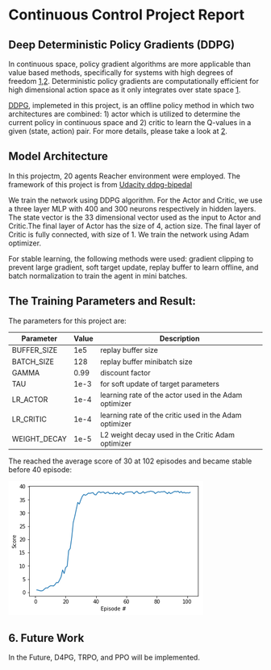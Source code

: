 # Continuous Control Project Report

## Deep Deterministic Policy Gradients (DDPG)
In continuous space, policy gradient algorithms are more applicable than value based methods, specifically for systems with high degrees of freedom [1](http://proceedings.mlr.press/v32/silver14.pdf),[2](https://arxiv.org/pdf/1509.02971.pdf). Deterministic policy gradients are computationally efficient for high dimensional action space as it only integrates over state space [1](http://proceedings.mlr.press/v32/silver14.pdf). 

[DDPG](https://arxiv.org/pdf/1509.02971.pdf), implemeted in this project, is an offline policy method in which two architectures are combined: 1) actor which is utilized to determine the current policy in continuous space and 2) critic to learn the Q-values in a given (state, action) pair. For more details, please take a look at [2](https://arxiv.org/pdf/1509.02971.pdf). 

## Model Architecture
In this projectm, 20 agents Reacher environment were employed. The framework of this project is from [Udacity ddpg-bipedal]( 
https://github.com/udacity/deep-reinforcement-learning/tree/master/ddpg-pendulum)

We train the network using DDPG algorithm. For the Actor and Critic, we use a three layer MLP with 400 and 300 neurons respectively in hidden layers. The state vector is the 33 dimensional vector used as the input to Actor and Critic.The final layer of Actor has the size of 4, action size. The final layer of Critic is fully connected, with size of 1. We train the network using Adam optimizer.

For stable learning, the following methods were used: gradient clipping to prevent large gradient, soft target update, replay buffer to learn offline, and batch normalization to train the agent in mini batches.

## The Training Parameters and Result:
The parameters for this project are:

| Parameter     | Value     | Description |
| ------------- | --------- | ------------- |
| BUFFER_SIZE  | 1e5  |  replay buffer size |
| BATCH_SIZE  | 128  | replay buffer minibatch size|
| GAMMA  | 0.99  | discount factor |
| TAU  | 1e-3  | for soft update of target parameters |
| LR_ACTOR  | 1e-4  | learning rate of the actor used in the Adam optimizer |
| LR_CRITIC  | 1e-4  | learning rate of the critic used in the Adam optimizer |
| WEIGHT_DECAY  | 1e-5  | L2 weight decay used in the Critic Adam optimizer |


The reached the average score of 30 at 102 episodes and became stable before 40 episode:

![alt text](https://github.com/AghaAmin/DRLND-P2-Continuous-Control/blob/master/images/result.png)


## 6. Future Work
In the Future, D4PG, TRPO, and PPO will be implemented.
